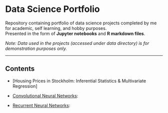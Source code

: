 # Data Science Portfolio  

Repository containing portfolio of data science projects completed by me for academic, self learning, and hobby purposes.  
Presented in the form of **Jupyter notebooks** and **R markdown files**.  

*Note: Data used in the projects (accessed under data directory) is for demonstration purposes only.*  

---

## Contents  

- [Housing Prices in Stockholm: Inferential Statistics & Multivariate Regression]

- [Convolutional Neural Networks](https://github.com/abhaycodesdata/data-science-portfolio/blob/main/Convolutional_Neural_Networks.ipynb):

- [Recurrent Neural Networks](https://github.com/abhaycodesdata/data-science-portfolio/blob/main/Recurrent_Neural_Networks.ipynb):

